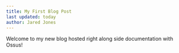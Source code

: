 ```yaml
---
title: My First Blog Post
last updated: today
author: Jared Jones
---
```


Welcome to my new blog hosted right along side documentation with Ossus!
